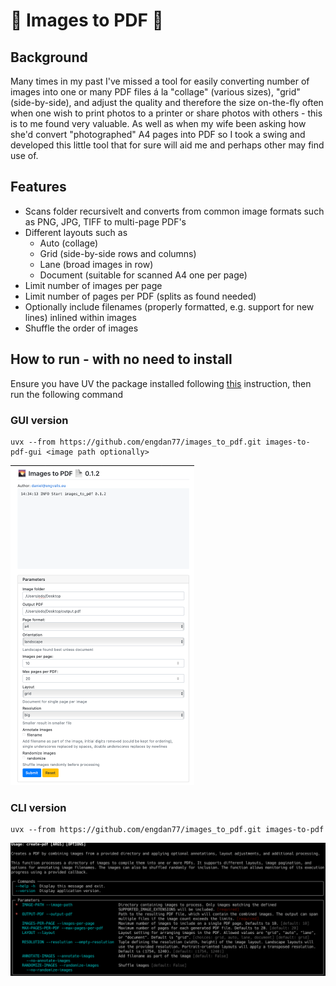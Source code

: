 # 🌄 Images to PDF 📄



## Background

Many times in my past I've missed a tool for easily converting number of images into one or many PDF files á la "collage" (various sizes), "grid" (side-by-side), and adjust the quality and therefore the size on-the-fly often when one wish to print photos to a printer or share photos with others - this is to me found very valuable. As well as when my wife been asking how she'd convert "photographed" A4 pages into PDF so I took a swing and developed this little tool that for sure will aid me and perhaps other may find use of.



## Features

- Scans folder recursivelt and converts from common image formats such as PNG, JPG, TIFF to multi-page PDF's
- Different layouts such as 
  - Auto (collage)
  - Grid (side-by-side rows and columns)
  - Lane (broad images in row)
  - Document (suitable for scanned A4 one per page)
- Limit number of images per page
- Limit number of pages per PDF (splits as found needed)
- Optionally include filenames (properly formatted, e.g. support for new lines) inlined within images
- Shuffle the order of images



## How to run - with no need to install

Ensure you have UV the package installed following [this](https://docs.astral.sh/uv/guides/install-python/) instruction, then run the following command

### GUI version

```she
uvx --from https://github.com/engdan77/images_to_pdf.git images-to-pdf-gui <image path optionally>
```

<img src="https://raw.githubusercontent.com/engdan77/project_images/master/pics/image-20250612143434593.png" alt="image-20250612143434593" style="zoom:50%;" />

### CLI version

```
uvx --from https://github.com/engdan77/images_to_pdf.git images-to-pdf
```

![image-20250612143617919](https://raw.githubusercontent.com/engdan77/project_images/master/pics/image-20250612143617919.png)
